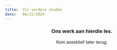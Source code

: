 ```yaml
---
title:  Vir verdere studie
date:   06/12/2024
---
```


### <center>Ons werk aan hierdie les.</center>
<center>Kom asseblief later terug.</center>
